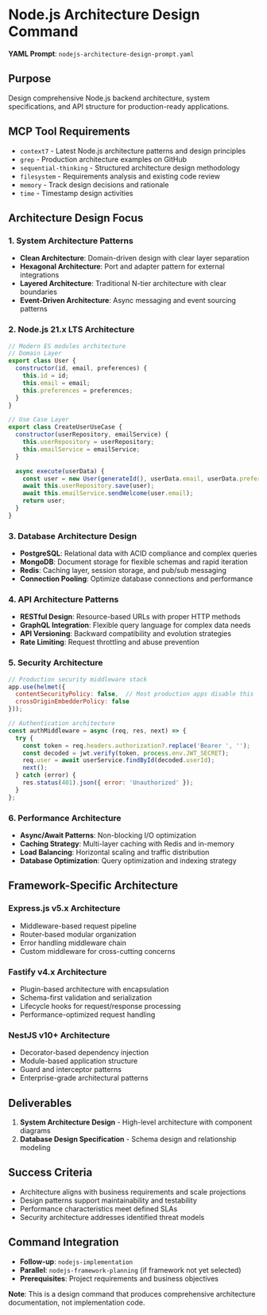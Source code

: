 # Node.js Architecture Design Command

**YAML Prompt**: `nodejs-architecture-design-prompt.yaml`

## Purpose
Design comprehensive Node.js backend architecture, system specifications, and API structure for production-ready applications.

## MCP Tool Requirements
- `context7` - Latest Node.js architecture patterns and design principles
- `grep` - Production architecture examples on GitHub
- `sequential-thinking` - Structured architecture design methodology
- `filesystem` - Requirements analysis and existing code review
- `memory` - Track design decisions and rationale
- `time` - Timestamp design activities

## Architecture Design Focus

### 1. System Architecture Patterns
- **Clean Architecture**: Domain-driven design with clear layer separation
- **Hexagonal Architecture**: Port and adapter pattern for external integrations
- **Layered Architecture**: Traditional N-tier architecture with clear boundaries
- **Event-Driven Architecture**: Async messaging and event sourcing patterns

### 2. Node.js 21.x LTS Architecture
```javascript
// Modern ES modules architecture
// Domain Layer
export class User {
  constructor(id, email, preferences) {
    this.id = id;
    this.email = email;
    this.preferences = preferences;
  }
}

// Use Case Layer
export class CreateUserUseCase {
  constructor(userRepository, emailService) {
    this.userRepository = userRepository;
    this.emailService = emailService;
  }

  async execute(userData) {
    const user = new User(generateId(), userData.email, userData.preferences);
    await this.userRepository.save(user);
    await this.emailService.sendWelcome(user.email);
    return user;
  }
}
```

### 3. Database Architecture Design
- **PostgreSQL**: Relational data with ACID compliance and complex queries
- **MongoDB**: Document storage for flexible schemas and rapid iteration
- **Redis**: Caching layer, session storage, and pub/sub messaging
- **Connection Pooling**: Optimize database connections and performance

### 4. API Architecture Patterns
- **RESTful Design**: Resource-based URLs with proper HTTP methods
- **GraphQL Integration**: Flexible query language for complex data needs
- **API Versioning**: Backward compatibility and evolution strategies
- **Rate Limiting**: Request throttling and abuse prevention

### 5. Security Architecture
```javascript
// Production security middleware stack
app.use(helmet({
  contentSecurityPolicy: false,  // Most production apps disable this
  crossOriginEmbedderPolicy: false
}));

// Authentication architecture
const authMiddleware = async (req, res, next) => {
  try {
    const token = req.headers.authorization?.replace('Bearer ', '');
    const decoded = jwt.verify(token, process.env.JWT_SECRET);
    req.user = await userService.findById(decoded.userId);
    next();
  } catch (error) {
    res.status(401).json({ error: 'Unauthorized' });
  }
};
```

### 6. Performance Architecture
- **Async/Await Patterns**: Non-blocking I/O optimization
- **Caching Strategy**: Multi-layer caching with Redis and in-memory
- **Load Balancing**: Horizontal scaling and traffic distribution
- **Database Optimization**: Query optimization and indexing strategy

## Framework-Specific Architecture

### Express.js v5.x Architecture
- Middleware-based request pipeline
- Router-based modular organization
- Error handling middleware chain
- Custom middleware for cross-cutting concerns

### Fastify v4.x Architecture
- Plugin-based architecture with encapsulation
- Schema-first validation and serialization
- Lifecycle hooks for request/response processing
- Performance-optimized request handling

### NestJS v10+ Architecture
- Decorator-based dependency injection
- Module-based application structure
- Guard and interceptor patterns
- Enterprise-grade architectural patterns

## Deliverables
1. **System Architecture Design** - High-level architecture with component diagrams
2. **Database Design Specification** - Schema design and relationship modeling

## Success Criteria
- Architecture aligns with business requirements and scale projections
- Design patterns support maintainability and testability
- Performance characteristics meet defined SLAs
- Security architecture addresses identified threat models

## Command Integration
- **Follow-up**: `nodejs-implementation`
- **Parallel**: `nodejs-framework-planning` (if framework not yet selected)
- **Prerequisites**: Project requirements and business objectives

**Note**: This is a design command that produces comprehensive architecture documentation, not implementation code.
